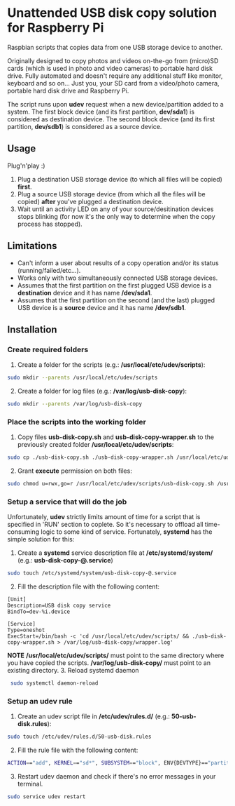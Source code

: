 # Unattended USB disk copy solution for Raspberry Pi
Raspbian scripts that copies data from one USB storage device to another. 

Originally designed to copy photos and videos on-the-go from (micro)SD cards (which is used in photo and video cameras) to portable hard disk drive. Fully automated and doesn't require any additional stuff like monitor, keyboard and so on... Just you, your SD card from a video/photo camera, portable hard disk drive and Raspberry Pi.

The script runs upon **udev** request when a new device/partition added to a system.
The first block device (and its first partition, **dev/sda1**) is considered as destination device.
The second block device (and its first partition, **dev/sdb1**) is considered as a source device.


## Usage
Plug'n'play :)
1. Plug a destination USB storage device (to which all files will be copied) **first**.
2. Plug a source USB storage device (from which all the files will be copied) **after** you've plugged a destination device.
3. Wait until an activity LED on any of your source/desitination devices stops blinking (for now it's the only way to determine when the copy process has stopped).


## Limitations
- Can't inform a user about results of a copy operation and/or its status (running/failed/etc...).
- Works only with two simultaneously connected USB storage devices.
- Assumes that the first partition on the first plugged USB device is a **destination** device and it has name **/dev/sda1**.
- Assumes that the first partition on the second (and the last) plugged USB device is a **source** device and it has name **/dev/sdb1**.


## Installation

### Create required folders
1. Create a folder for the scripts (e.g.: **/usr/local/etc/udev/scripts**):
```bash
sudo mkdir --parents /usr/local/etc/udev/scripts
```
2. Create a folder for log files (e.g.: **/var/log/usb-disk-copy**):
```bash
sudo mkdir --parents /var/log/usb-disk-copy
```

### Place the scripts into the working folder
1. Copy files **usb-disk-copy.sh** and **usb-disk-copy-wrapper.sh** to the previously created folder **/usr/local/etc/udev/scripts**:
```bash
sudo cp ./usb-disk-copy.sh ./usb-disk-copy-wrapper.sh /usr/local/etc/udev/scripts/
```
2. Grant **execute** permission on both files:
```bash
sudo chmod u=rwx,go=r /usr/local/etc/udev/scripts/usb-disk-copy.sh /usr/local/etc/udev/scripts/usb-disk-copy-wrapper.sh
```

### Setup a service that will do the job
Unfortunately, **udev** strictly limits amount of time for a script that is specified in 'RUN' section to coplete.
So it's necessary to offload all time-consuming logic to some kind of service. Fortunately, **systemd** has the simple solution for this:
1. Create a **systemd** service description file at **/etc/systemd/system/** (e.g.: **usb-disk-copy-@.service**)
```bash
sudo touch /etc/systemd/system/usb-disk-copy-@.service
```
2. Fill the description file with the following content:
```text
[Unit]
Description=USB disk copy service
BindTo=dev-%i.device

[Service]
Type=oneshot
ExecStart=/bin/bash -c 'cd /usr/local/etc/udev/scripts/ && ./usb-disk-copy-wrapper.sh > /var/log/usb-disk-copy/wrapper.log'
```
**NOTE**
**/usr/local/etc/udev/scripts/** must point to the same directory where you have copied the scripts.
**/var/log/usb-disk-copy/** must point to an existing directory.
3. Reload systemd daemon
```bash
 sudo systemctl daemon-reload
```

### Setup an udev rule
1. Create an udev script file in **/etc/udev/rules.d/** (e.g.: **50-usb-disk.rules**):
```bash
sudo touch /etc/udev/rules.d/50-usb-disk.rules
```
2. Fill the rule file with the following content:
```bash
ACTION=="add", KERNEL=="sd*", SUBSYSTEM=="block", ENV{DEVTYPE}=="partition", RUN+="/bin/systemctl --no-block start usb-disk-copy-@%k.service"
```
3. Restart udev daemon and check if there's no error messages in your terminal.
```bash
sudo service udev restart
```
